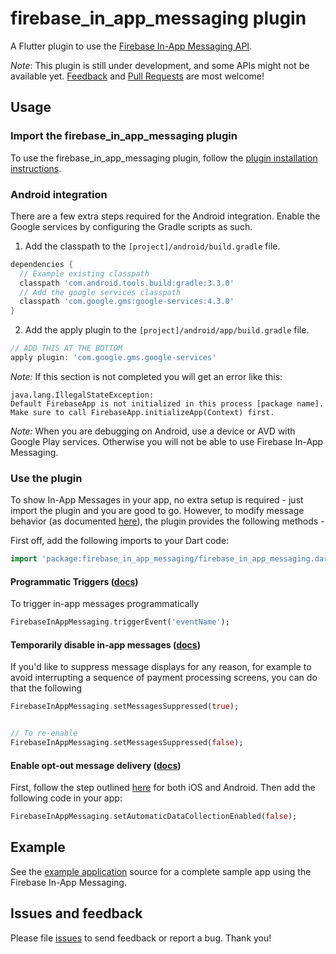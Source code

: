 # firebase_in_app_messaging plugin

A Flutter plugin to use the [Firebase In-App Messaging API](https://firebase.google.com/products/in-app-messaging).

*Note*: This plugin is still under development, and some APIs might not be available yet. [Feedback](https://github.com/FirebaseExtended/flutterfire/issues) and [Pull Requests](https://github.com/FirebaseExtended/flutterfire/pulls) are most welcome!

## Usage

### Import the firebase_in_app_messaging plugin
To use the firebase_in_app_messaging plugin, follow the [plugin installation instructions](https://pub.dartlang.org/packages/firebase_in_app_messaging#pub-pkg-tab-installing).

### Android integration

There are a few extra steps required for the Android integration. Enable the Google services by configuring the Gradle scripts as such.

1. Add the classpath to the `[project]/android/build.gradle` file.
```gradle
dependencies {
  // Example existing classpath
  classpath 'com.android.tools.build:gradle:3.3.0'
  // Add the google services classpath
  classpath 'com.google.gms:google-services:4.3.0'
}
```

2. Add the apply plugin to the `[project]/android/app/build.gradle` file.
```gradle
// ADD THIS AT THE BOTTOM
apply plugin: 'com.google.gms.google-services'
```

*Note:* If this section is not completed you will get an error like this:
```
java.lang.IllegalStateException:
Default FirebaseApp is not initialized in this process [package name].
Make sure to call FirebaseApp.initializeApp(Context) first.
```

*Note:* When you are debugging on Android, use a device or AVD with Google Play services.
Otherwise you will not be able to use Firebase In-App Messaging.

### Use the plugin

To show In-App Messages in your app, no extra setup is required - just import the plugin and you
are good to go. However, to modify message behavior (as documented [here](https://firebase.google.com/docs/in-app-messaging/modify-message-behavior)), the plugin provides the following methods -

First off, add the following imports to your Dart code:
```dart
import 'package:firebase_in_app_messaging/firebase_in_app_messaging.dart';
```

#### Programmatic Triggers ([docs](https://firebase.google.com/docs/in-app-messaging/modify-message-behavior?platform=android#trigger_in-app_messages_programmatically))

To trigger in-app messages programmatically

```dart
FirebaseInAppMessaging.triggerEvent('eventName');
```

#### Temporarily disable in-app messages ([docs](https://firebase.google.com/docs/in-app-messaging/modify-message-behavior?platform=android#temporarily_disable_in-app_messages))

If you'd like to suppress message displays for any reason, for example to avoid interrupting a sequence of payment processing screens, you can do that the following

```dart
FirebaseInAppMessaging.setMessagesSuppressed(true);


// To re-enable
FirebaseInAppMessaging.setMessagesSuppressed(false);
```

#### Enable opt-out message delivery ([docs](https://firebase.google.com/docs/in-app-messaging/modify-message-behavior?platform=android#enable_opt-out_message_delivery))

First, follow the step outlined [here](https://firebase.google.com/docs/in-app-messaging/modify-message-behavior#enable_opt-out_message_delivery) for both iOS and Android. Then add the following code in your app:

```dart
FirebaseInAppMessaging.setAutomaticDataCollectionEnabled(false);
```

## Example

See the [example application](https://github.com/flutter/plugins/tree/master/packages/firebase_in_app_messaging/example) source
for a complete sample app using the Firebase In-App Messaging.

## Issues and feedback

Please file [issues](https://github.com/flutter/flutter/issues/new)
to send feedback or report a bug. Thank you!
